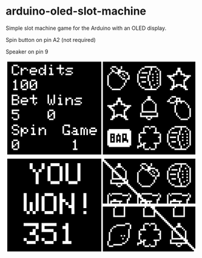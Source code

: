 # arduino-oled-slot-machine
Simple slot machine game for the Arduino with an OLED display.

Spin button on pin A2 (not required)

Speaker on pin 9

![screenshot1](/images/fidget_slots2.png)
![screenshot0](/images/fidget_slots1.png)
